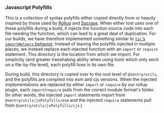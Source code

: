 ### Javascript Polyfills

This is a collection of syntax polyfills either copied directly from or heavily inspired by those used by [Rollup](https://github.com/rollup/rollup) and [Sucrase](https://github.com/alangpierce/sucrase). When either tool uses one of these polyfills during a build, it injects the function source code into each file needing the function, which can lead to a great deal of duplication. For our builds, we have therefore implemented something similar to [`tsc`'s `importHelpers` behavior](https://www.typescriptlang.org/tsconfig#importHelpers): Instead of leaving the polyfills injected in multiple places, we instead replace each injected function with an `import` or `require` statement. This directory is the location from which we import. For simplicity (and greater treeshaking ability when using tools which only work on a file-by-file level), each polyfill lives in its own file.

During build, this directory is copied over to the root level of `@sentry/utils`, and the polyfills are compiled into esm and cjs versions. When the injected implementations are replaced by either `import` or `require` by our rollup plugin, each `import`/`require` pulls from the correct module format's folder. (In other words, the injected `import` statements import from `@sentry/utils/jsPolyfills/esm` and the injected `require` statements pull from `@sentry/utils/jsPolyfills/cjs`.)
